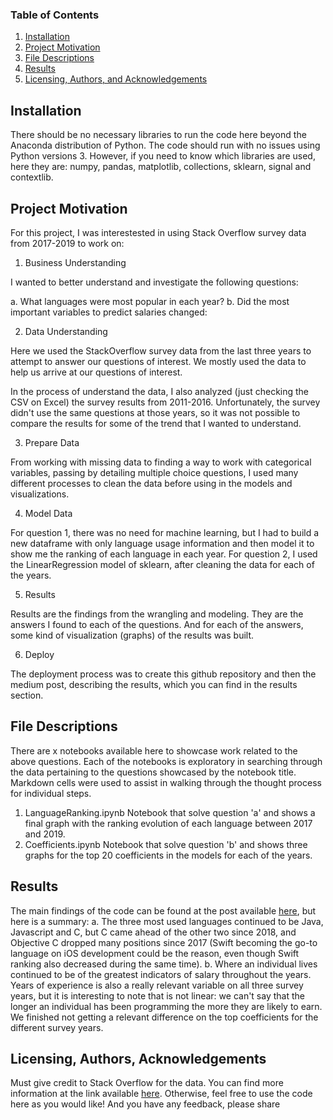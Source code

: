 
### Table of Contents

1. [Installation](#installation)
2. [Project Motivation](#motivation)
3. [File Descriptions](#files)
4. [Results](#results)
5. [Licensing, Authors, and Acknowledgements](#licensing)

## Installation <a name="installation"></a>

There should be no necessary libraries to run the code here beyond the Anaconda distribution of Python.  The code should run with no issues using Python versions 3. However, if you need to know which libraries are used, here they are: numpy, pandas, matplotlib, collections, sklearn, signal and contextlib.

## Project Motivation<a name="motivation"></a>

For this project, I was interestested in using Stack Overflow survey data from 2017-2019 to work on:

1. Business Understanding

I wanted to better understand and investigate the following questions:

a. What languages were most popular in each year?
b. Did the most important variables to predict salaries changed:

2. Data Understanding

Here we used the StackOverflow survey data from the last three years to attempt to answer our questions of interest. We mostly used the data to help us arrive at our questions of interest.

In the process of understand the data, I also analyzed (just checking the CSV on Excel) the survey results from 2011-2016. Unfortunately, the survey didn't use the same questions at those years, so it was not possible to compare the results for some of the trend that I wanted to understand.

3. Prepare Data

From working with missing data to finding a way to work with categorical variables, passing by detailing multiple choice questions, I used many different processes to clean the data before using in the models and visualizations.

4. Model Data

For question 1, there was no need for machine learning, but I had to build a new dataframe with only language usage information and then model it to show me the ranking of each language in each year.
For question 2, I used the LinearRegression model of sklearn, after cleaning the data for each of the years.

5. Results

Results are the findings from the wrangling and modeling. They are the answers I found to each of the questions. And for each of the answers, some kind of visualization (graphs) of the results was built.

6. Deploy

The deployment process was to create this github repository and then the medium post, describing the results, which you can find in the results section.

## File Descriptions <a name="files"></a>

There are x notebooks available here to showcase work related to the above questions.  Each of the notebooks is exploratory in searching through the data pertaining to the questions showcased by the notebook title.  Markdown cells were used to assist in walking through the thought process for individual steps.

1. LanguageRanking.ipynb
Notebook that solve question 'a' and shows a final graph with the ranking evolution of each language between 2017 and 2019.
2. Coefficients.ipynb
Notebook that solve question 'b' and shows three graphs for the top 20 coefficients in the models for each of the years.

## Results<a name="results"></a>

The main findings of the code can be found at the post available [here](), but here is a summary:
a. The three most used languages continued to be Java, Javascript and C, but C came ahead of the other two since 2018, and Objective C dropped many positions since 2017 (Swift becoming the go-to language on iOS development could be the reason, even though Swift ranking also decreased during the same time).
b. Where an individual lives continued to be of the greatest indicators of salary throughout the years. Years of experience is also a really relevant variable on all three survey years, but it is interesting to note that is not linear: we can't say that the longer an individual has been programming the more they are likely to earn. We finished not getting a relevant difference on the top coefficients for the different survey years.

## Licensing, Authors, Acknowledgements<a name="licensing"></a>

Must give credit to Stack Overflow for the data.  You can find more information at the link available [here](https://insights.stackoverflow.com/survey).  Otherwise, feel free to use the code here as you would like! And you have any feedback, please share

